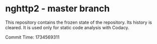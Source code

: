 # nghttp2 - master branch

This repository contains the frozen state of the repository.
Its history is cleared. It is used only for static code
analysis with Codacy.

Commit Time: 1734569311